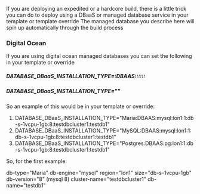If you are deploying an expedited or a hardcore build, there is a little trick you can do to deploy using a DBaaS or managed database service in your template or template override
The managed database you describe here will spin up automatically through the build process

### Digital Ocean

If you are using digital ocean managed databases you can set the following in your template or override

##### DATABASE_DBaaS_INSTALLATION_TYPE=<db-type>:DBAAS:<db-engine>:<region>:<size>:<db-version>:<cluster-name>:<db-name>  
##### DATABASE_DBaaS_INSTALLATION_TYPE="<db-type>"
  
So an example of this would be in your template or override:

1. DATABASE_DBaaS_INSTALLATION_TYPE="Maria:DBAAS:mysql:lon1:1:db-s-1vcpu-1gb:8:testdbcluster1:testdb1"
2. DATABASE_DBaaS_INSTALLATION_TYPE="MySQL:DBAAS:mysql:lon1:1:db-s-1vcpu-1gb:8:testdbcluster1:testdb1"
3. DATABASE_DBaaS_INSTALLATION_TYPE="Postgres:DBAAS:pg:lon1:1:db-s-1vcpu-1gb:8:testdbcluster1:testdb1"

So, for the first example:

db-type="Maria"
db-engine="mysql"
region="lon1"
size="db-s-1vcpu-1gb"
db-version="8"  (mysql 8)
cluster-name="testdbcluster1"
db-name="testdb1"
